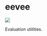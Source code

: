# eevee

![](https://img.shields.io/github/v/tag/Vernacular-ai/ccb.svg?style=flat-square)

Evaluation utilities.
